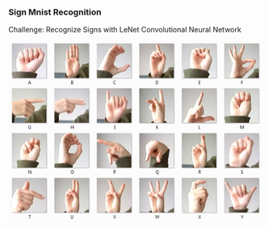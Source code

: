 ### Sign Mnist Recognition

Challenge: Recognize Signs with LeNet Convolutional Neural Network 

![Sign](data\amer_sign2.png)
